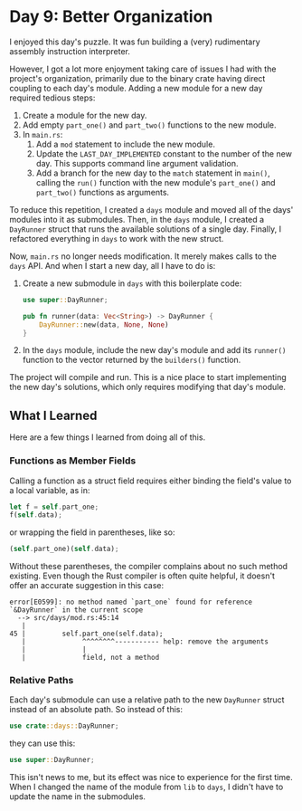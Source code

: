 # Day 9: Better Organization
I enjoyed this day's puzzle. It was fun building a (very) rudimentary assembly instruction interpreter.

However, I got a lot more enjoyment taking care of issues I had with the project's organization, primarily due to the binary crate having direct coupling to each day's module. Adding a new module for a new day required tedious steps:

1. Create a module for the new day.
1. Add empty `part_one()` and `part_two()` functions to the new module.
1. In `main.rs`:
    1. Add a `mod` statement to include the new module.
    1. Update the `LAST_DAY_IMPLEMENTED` constant to the number of the new day. This supports command line argument validation.
    1. Add a branch for the new day to the `match` statement in `main()`, calling the `run()` function with the new module's `part_one()` and `part_two()` functions as arguments.

To reduce this repetition, I created a `days` module and moved all of the days' modules into it as submodules. Then, in the `days` module, I created a `DayRunner` struct that runs the available solutions of a single day. Finally, I refactored everything in `days` to work with the new struct.

Now, `main.rs` no longer needs modification. It merely makes calls to the `days` API. And when I start a new day, all I have to do is:
1. Create a new submodule in `days` with this boilerplate code:
    ```rust
    use super::DayRunner;

    pub fn runner(data: Vec<String>) -> DayRunner {
        DayRunner::new(data, None, None)
    }
    ``` 
1. In the `days` module, include the new day's module and add its `runner()` function to the vector returned by the `builders()` function.

The project will compile and run. This is a nice place to start implementing the new day's solutions, which only requires modifying that day's module.

## What I Learned
Here are a few things I learned from doing all of this.

### Functions as Member Fields
Calling a function as a struct field requires either binding the field's value to a local variable, as in:
```rust
let f = self.part_one;
f(self.data);
```
or wrapping the field in parentheses, like so:
```rust
(self.part_one)(self.data);
```
Without these parentheses, the compiler complains about no such method existing. Even though the Rust compiler is often quite helpful, it doesn't offer an accurate suggestion in this case:
```
error[E0599]: no method named `part_one` found for reference `&DayRunner` in the current scope
  --> src/days/mod.rs:45:14
   |
45 |         self.part_one(self.data);
   |              ^^^^^^^^----------- help: remove the arguments
   |              |
   |              field, not a method
```
### Relative Paths
Each day's submodule can use a relative path to the new `DayRunner` struct instead of an absolute path. So instead of this:
```rust
use crate::days::DayRunner;
```
they can use this:
```rust
use super::DayRunner;
```
This isn't news to me, but its effect was nice to experience for the first time. When I changed the name of the module from `lib` to `days`, I didn't have to update the name in the submodules.
